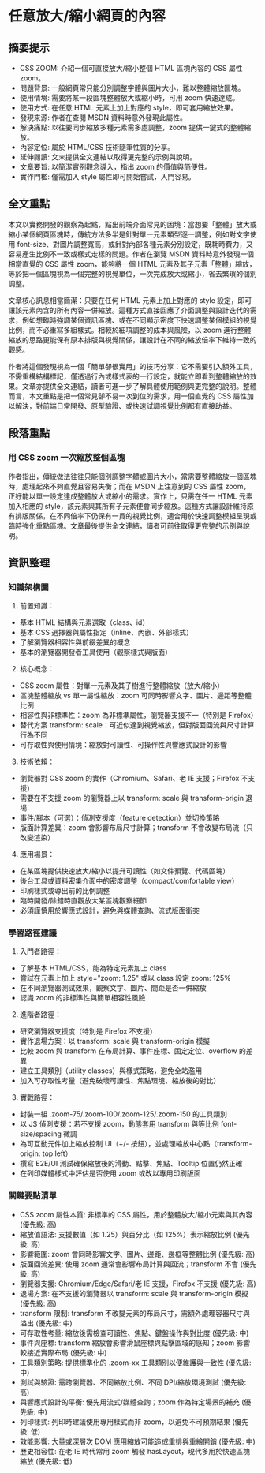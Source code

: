 # 任意放大/縮小網頁的內容

## 摘要提示
- CSS ZOOM: 介紹一個可直接放大/縮小整個 HTML 區塊內容的 CSS 屬性 zoom。
- 問題背景: 一般網頁常只能分別調整字體與圖片大小，難以整體縮放區塊。
- 使用情境: 需要將某一段區塊整體放大或縮小時，可用 zoom 快速達成。
- 使用方式: 在任意 HTML 元素上加上對應的 style，即可套用縮放效果。
- 發現來源: 作者在查閱 MSDN 資料時意外發現此屬性。
- 解決痛點: 以往要同步縮放多種元素需多處調整，zoom 提供一鍵式的整體縮放。
- 內容定位: 屬於 HTML/CSS 技術隨筆性質的分享。
- 延伸閱讀: 文末提供全文連結以取得更完整的示例與說明。
- 文章要旨: 以簡潔實例觀念導入，指出 zoom 的價值與簡便性。
- 實作門檻: 僅需加入 style 屬性即可開始嘗試，入門容易。

## 全文重點
本文以實務開發的觀察為起點，點出前端介面常見的困境：當想要「整體」放大或縮小某個網頁區塊時，傳統方法多半是針對單一元素類型逐一調整，例如對文字使用 font-size、對圖片調整寬高，或針對內部各種元素分別設定，既耗時費力，又容易產生比例不一致或樣式走樣的問題。作者在瀏覽 MSDN 資料時意外發現一個相當直覺的 CSS 屬性 zoom，能夠將一個 HTML 元素及其子元素「整體」縮放，等於把一個區塊視為一個完整的視覺單位，一次完成放大或縮小，省去繁瑣的個別調整。

文章核心訊息相當簡潔：只要在任何 HTML 元素上加上對應的 style 設定，即可讓該元素內含的所有內容一併縮放。這種方式直接回應了介面調整與設計迭代的需求，例如想臨時強調某個資訊區塊、或在不同顯示密度下快速調整某個模組的視覺比例，而不必重寫多組樣式。相較於細項調整的成本與風險，以 zoom 進行整體縮放的思路更能保有原本排版與視覺關係，讓設計在不同的縮放倍率下維持一致的觀感。

作者將這個發現視為一個「簡單卻很實用」的技巧分享：它不需要引入額外工具，不需重構結構標記，僅透過行內或樣式表的一行設定，就能立即看到整體縮放的效果。文章亦提供全文連結，讀者可進一步了解具體使用範例與更完整的說明。整體而言，本文重點是把一個常見卻不易一次到位的需求，用一個直覺的 CSS 屬性加以解決，對前端日常開發、原型驗證、或快速試調視覺比例都有直接助益。

## 段落重點
### 用 CSS zoom 一次縮放整個區塊
作者指出，傳統做法往往只能個別調整字體或圖片大小，當需要整體縮放一個區塊時，處理起來不夠直覺且容易失衡；而在 MSDN 上注意到的 CSS 屬性 zoom，正好能以單一設定達成整體放大或縮小的需求。實作上，只需在任一 HTML 元素加入相應的 style，該元素與其所有子元素便會同步縮放。這種方式讓設計維持原有排版關係，在不同倍率下仍保有一貫的視覺比例，適合用於快速調整模組呈現或臨時強化重點區塊。文章最後提供全文連結，讀者可前往取得更完整的示例與說明。

## 資訊整理

### 知識架構圖
1. 前置知識：
- 基本 HTML 結構與元素選取（class、id）
- 基本 CSS 選擇器與屬性指定（inline、內嵌、外部樣式）
- 了解瀏覽器相容性與前綴差異的概念
- 基本的瀏覽器開發者工具使用（觀察樣式與版面）

2. 核心概念：
- CSS zoom 屬性：對單一元素及其子樹進行整體縮放（放大/縮小）
- 區塊整體縮放 vs 單一屬性縮放：zoom 可同時影響文字、圖片、邊距等整體比例
- 相容性與非標準性：zoom 為非標準屬性，瀏覽器支援不一（特別是 Firefox）
- 替代方案 transform: scale：可近似達到視覺縮放，但對版面回流與尺寸計算行為不同
- 可存取性與使用情境：縮放對可讀性、可操作性與響應式設計的影響

3. 技術依賴：
- 瀏覽器對 CSS zoom 的實作（Chromium、Safari、老 IE 支援；Firefox 不支援）
- 需要在不支援 zoom 的瀏覽器上以 transform: scale 與 transform-origin 退場
- 事件/腳本（可選）：偵測支援度（feature detection）並切換策略
- 版面計算差異：zoom 會影響布局尺寸計算；transform 不會改變布局流（只改變渲染）

4. 應用場景：
- 在某區塊提供快速放大/縮小以提升可讀性（如文件預覽、代碼區塊）
- 後台工具或資料密集介面中的密度調整（compact/comfortable view）
- 印刷樣式或導出前的比例調整
- 臨時開發/除錯時直觀放大某區塊觀察細節
- 必須謹慎用於響應式設計，避免與媒體查詢、流式版面衝突

### 學習路徑建議
1. 入門者路徑：
- 了解基本 HTML/CSS，能為特定元素加上 class
- 嘗試在元素上加上 style="zoom: 1.25" 或以 class 設定 zoom: 125%
- 在不同瀏覽器測試效果，觀察文字、圖片、間距是否一併縮放
- 認識 zoom 的非標準性與簡單相容性風險

2. 進階者路徑：
- 研究瀏覽器支援度（特別是 Firefox 不支援）
- 實作退場方案：以 transform: scale 與 transform-origin 模擬
- 比較 zoom 與 transform 在布局計算、事件座標、固定定位、overflow 的差異
- 建立工具類別（utility classes）與樣式策略，避免全站濫用
- 加入可存取性考量（避免破壞可讀性、焦點環境、縮放後的對比）

3. 實戰路徑：
- 封裝一組 .zoom-75/.zoom-100/.zoom-125/.zoom-150 的工具類別
- 以 JS 偵測支援：若不支援 zoom，動態套用 transform 與等比例 font-size/spacing 微調
- 為可互動元件加上縮放控制 UI（+/- 按鈕），並處理縮放中心點（transform-origin: top left）
- 撰寫 E2E/UI 測試確保縮放後的滑動、點擊、焦點、Tooltip 位置仍然正確
- 在列印媒體樣式中評估是否使用 zoom 或改以專用印刷版面

### 關鍵要點清單
- CSS zoom 屬性本質: 非標準的 CSS 屬性，用於整體放大/縮小元素與其內容 (優先級: 高)
- 縮放值語法: 支援數值（如 1.25）與百分比（如 125%）表示縮放比例 (優先級: 高)
- 影響範圍: zoom 會同時影響文字、圖片、邊距、邊框等整體比例 (優先級: 高)
- 版面回流差異: 使用 zoom 通常會影響布局計算與回流；transform 不會 (優先級: 高)
- 瀏覽器支援: Chromium/Edge/Safari/老 IE 支援，Firefox 不支援 (優先級: 高)
- 退場方案: 在不支援的瀏覽器以 transform: scale 與 transform-origin 模擬 (優先級: 高)
- transform 限制: transform 不改變元素的布局尺寸，需額外處理容器尺寸與溢出 (優先級: 中)
- 可存取性考量: 縮放後需檢查可讀性、焦點、鍵盤操作與對比度 (優先級: 中)
- 事件與座標: transform 縮放會影響滑鼠座標與點擊區域的感知；zoom 影響較接近實際布局 (優先級: 中)
- 工具類別策略: 提供標準化的 .zoom-xx 工具類別以便維護與一致性 (優先級: 中)
- 測試與驗證: 需跨瀏覽器、不同縮放比例、不同 DPI/縮放環境測試 (優先級: 高)
- 與響應式設計的平衡: 優先用流式/媒體查詢；zoom 作為特定場景的補充 (優先級: 中)
- 列印樣式: 列印時建議使用專用樣式而非 zoom，以避免不可預期結果 (優先級: 低)
- 效能影響: 大量或深層次 DOM 應用縮放可能造成重排與重繪開銷 (優先級: 中)
- 歷史相容性: 在老 IE 時代常用 zoom 觸發 hasLayout，現代多用於快速區塊縮放 (優先級: 低)